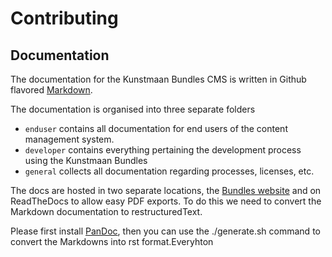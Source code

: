 # Contributing

## Documentation

The documentation for the Kunstmaan Bundles CMS is written in Github flavored [Markdown](http://daringfireball.net/projects/markdown/syntax).

The documentation is organised into three separate folders

* `enduser` contains all documentation for end users of the content management system.
* `developer` contains everything pertaining the development process using the Kunstmaan Bundles
* `general` collects all documentation regarding processes, licenses, etc.

The docs are hosted in two separate locations, the [Bundles website](http://bundles.kunstmaan.be) and on ReadTheDocs to allow easy PDF exports. To do this we need to convert the Markdown documentation to restructuredText.

Please first install [PanDoc](http://johnmacfarlane.net/pandoc/installing.html), then you can use the ./generate.sh command to convert the Markdowns into rst format.Everyhton

